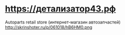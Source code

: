 # https://детализатор43.рф
Autoparts retail store (интернет-магазин автозапчастей)
http://skrinshoter.ru/p/061018/hB6HM0.png
